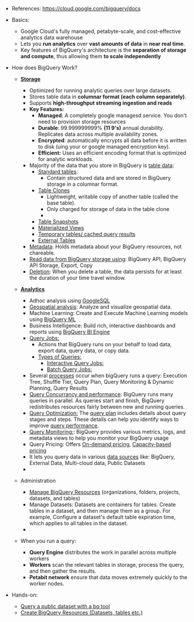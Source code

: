 - References: https://cloud.google.com/bigquery/docs

- Basics:
  - Google Cloud's fully managed, petabyte-scale, and cost-effective analytics data warehouse
  - Lets you **run analytics** over **vast amounts of data** in **near real time**.
  - Key features of BigQuery's architecture is the **separation of storage and compute**, thus allowing them **to scale independently** 

- How does BigQuery Work?
  - **[Storage](https://cloud.google.com/bigquery/docs/storage_overview)**
    - Optimized for running analytic queries over large datasets.
    - Stores table data in **columnar format (each column separately)**.
    - Supports **high-throughput streaming ingestion and reads**
    - **Key Features:**
      - **Managed**: A completely google managesd service. You don't need to provision storage resources
      - **Durable**: 99.999999999% **(11 9's)** annual durability. Replicates data across multiple availability zones.
      - **Encrypted**: automatically encrypts all data before it is written to disk (uing your or google managed encryption key).
      - **Efficient:** Uses an efficient encoding format that is optimized for analytic workloads.
    - Majority of the data that you store in BigQuery is [table data](https://cloud.google.com/bigquery/docs/storage_overview#table_data):
      - [Standard tables](https://cloud.google.com/bigquery/docs/tables-intro#standard_tables):
        - Contain structured data and are stored in BigQuery storage in a columnar format.  
      - [Table Clones](https://cloud.google.com/bigquery/docs/table-clones-intro)
        - Lightweight, writable copy of another table (called the base table).
        - Only charged for storage of data in the table clone
        -   
      - [Table Snapshots](https://cloud.google.com/bigquery/docs/table-snapshots-intro)
      - [Materialized Views](https://cloud.google.com/bigquery/docs/materialized-views-intro)
      - [Temporary tables/ cached query results](https://cloud.google.com/bigquery/docs/cached-results)
      - [External Tables](https://cloud.google.com/bigquery/docs/external-tables)
    - [Metadata](https://cloud.google.com/bigquery/docs/storage_overview#metadata): Holds metadata about your BigQuery resources, not chareable.
    - [Read data from BigQuery storage using](https://cloud.google.com/bigquery/docs/storage_overview#reading_data): BigQuery API, BigQuery API Storage, Export, Copy
    - [Deletion](https://cloud.google.com/bigquery/docs/storage_overview#deletion): When you delete a table, the data persists for at least the duration of your time travel window.  

  - **[Analytics](https://cloud.google.com/bigquery/docs/query-overview)**
    - Adhoc analysis using [GoogleSQL](https://cloud.google.com/bigquery/docs/reference/standard-sql/migrating-from-legacy-sql)
    - [Geospatial analysis](https://cloud.google.com/bigquery/docs/geospatial-intro): Analyze and visualize geospatial data.
    - Machine Learning: Create and Execute Machine Learning models using [BigQuery ML](https://cloud.google.com/bigquery/docs/bqml-introduction)
    - Business Intelligence: Build rich, interactive dashboards and reports using [BigQuery BI Engine](https://cloud.google.com/bigquery/docs/bi-engine-intro)
    - [Query Jobs:](https://cloud.google.com/bigquery/docs/query-overview#query_jobs)
      - Actions that BigQuery runs on your behalf to load data, export data, query data, or copy data.
      - [Types of Queries:](https://cloud.google.com/bigquery/docs/query-overview#types_of_queries)
        - [Interactive Query Jobs:](https://cloud.google.com/bigquery/docs/running-queries#queries)
        - [Batch Query Jobs:](https://cloud.google.com/bigquery/docs/running-queries#batch)
    - Several [processes](https://cloud.google.com/bigquery/docs/query-overview#query_processing) occur when bigQuery runs a query: Execution Tree, Shuffle Tier, Query Plan, Query Monitoring & Dynamic Planning, Query Results
    - [Query Concurrancy and performance](https://cloud.google.com/bigquery/docs/query-overview#query_concurrency_and_performance): BigQuery runs many queries in parallel. As queries start and finish, BigQuery redistributes resources fairly between new and running queries.
    - [Query Optimization:](https://cloud.google.com/bigquery/docs/query-overview#query_optimization) The [query plan](https://cloud.google.com/bigquery/docs/query-insights) includes details about query stages and steps. These details can help you identify ways to improve [query performance](https://cloud.google.com/bigquery/docs/best-practices-performance-overview).
    - [Query Monitoring:](https://cloud.google.com/bigquery/docs/monitoring): BigQuery provides various metrics, logs, and metadata views to help you monitor your BigQuery usage
    - Query Pricing: Offers [On-demand pricing](https://cloud.google.com/bigquery/pricing#on_demand_pricing), [Capacity-based pricing](https://cloud.google.com/bigquery/pricing#capacity_compute_analysis_pricing)        
    - It lets you query data in various [data sources](https://cloud.google.com/bigquery/docs/query-overview#data_sources) like: BigQuery, External Data, Multi-cloud data, Public Datasets
    -  

  - Administration
    - [Manage BigQuery Resources](https://cloud.google.com/bigquery/docs/resource-hierarchy) (organizations, folders, projects, datasets, and tables)
    - Manage Datasets: Datasets are containers for tables. Create tables in a dataset, and then manage them as a group. For example, Configure a dataset's default table expiration time, which applies to all tables in the dataset.
    -  

  - When you run a query:
    - **Query Engine** distributes the work in parallel across multiple workers
    - **Workers** scan the relevant tables in storage, process the query, and then gather the results.
    - **Petabit network** ensure that data moves extremely quickly to the worker nodes.  


- Hands-on:
  - [Query a public dataset with a bq tool](https://github.com/Ajit1279/GCP_Learning/tree/main/20240316_BigDataAnalytics/240420_BigQuery/240425_PublicDataset)
  - [Create BigQuery Resources (Datasets, tables etc.)](https://github.com/Ajit1279/GCP_Learning/tree/main/20240316_BigDataAnalytics/240420_BigQuery/240427_CreateBQResources)
